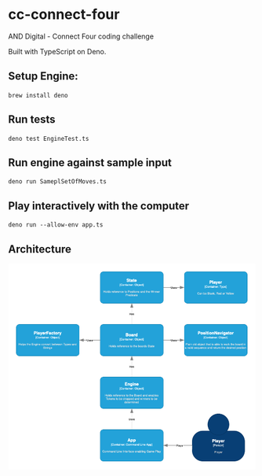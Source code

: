 # cc-connect-four
AND Digital - Connect Four coding challenge

Built with TypeScript on Deno. 

## Setup Engine:

```shell
brew install deno
```

## Run tests

```shell
deno test EngineTest.ts
```

## Run engine against sample input

```shell
deno run SameplSetOfMoves.ts
```

## Play interactively with the computer

```shell
deno run --allow-env app.ts
``` 

## Architecture

![](./architecture.png)
